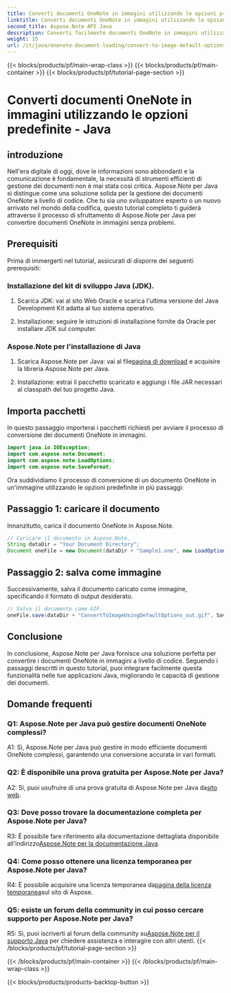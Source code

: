 ```yaml
---
title: Converti documenti OneNote in immagini utilizzando le opzioni predefinite - Java
linktitle: Converti documenti OneNote in immagini utilizzando le opzioni predefinite - Java
second_title: Aspose.Note API Java
description: Converti facilmente documenti OneNote in immagini utilizzando Aspose.Note per Java. Segui questo tutorial passo passo per un'integrazione perfetta.
weight: 15
url: /it/java/onenote-document-loading/convert-to-image-default-options/
---
```


{{< blocks/products/pf/main-wrap-class >}}
{{< blocks/products/pf/main-container >}}
{{< blocks/products/pf/tutorial-page-section >}}

# Converti documenti OneNote in immagini utilizzando le opzioni predefinite - Java

## introduzione

Nell'era digitale di oggi, dove le informazioni sono abbondanti e la comunicazione è fondamentale, la necessità di strumenti efficienti di gestione dei documenti non è mai stata così critica. Aspose.Note per Java si distingue come una soluzione solida per la gestione dei documenti OneNote a livello di codice. Che tu sia uno sviluppatore esperto o un nuovo arrivato nel mondo della codifica, questo tutorial completo ti guiderà attraverso il processo di sfruttamento di Aspose.Note per Java per convertire documenti OneNote in immagini senza problemi.

## Prerequisiti

Prima di immergerti nel tutorial, assicurati di disporre dei seguenti prerequisiti:

### Installazione del kit di sviluppo Java (JDK).

1. Scarica JDK: vai al sito Web Oracle e scarica l'ultima versione del Java Development Kit adatta al tuo sistema operativo.
   
2. Installazione: seguire le istruzioni di installazione fornite da Oracle per installare JDK sul computer.

### Aspose.Note per l'installazione di Java

1.  Scarica Aspose.Note per Java: vai al file[pagina di download](https://releases.aspose.com/note/java/) e acquisire la libreria Aspose.Note per Java.
   
2. Installazione: estrai il pacchetto scaricato e aggiungi i file JAR necessari al classpath del tuo progetto Java.

## Importa pacchetti

In questo passaggio importerai i pacchetti richiesti per avviare il processo di conversione dei documenti OneNote in immagini.

```java
import java.io.IOException;
import com.aspose.note.Document;
import com.aspose.note.LoadOptions;
import com.aspose.note.SaveFormat;
```

Ora suddividiamo il processo di conversione di un documento OneNote in un'immagine utilizzando le opzioni predefinite in più passaggi:

## Passaggio 1: caricare il documento

Innanzitutto, carica il documento OneNote in Aspose.Note.

```java
// Caricare il documento in Aspose.Note.
String dataDir = "Your Document Directory";
Document oneFile = new Document(dataDir + "Sample1.one", new LoadOptions());
```

## Passaggio 2: salva come immagine

Successivamente, salva il documento caricato come immagine, specificando il formato di output desiderato.

```java
// Salva il documento come GIF.
oneFile.save(dataDir + "ConvertToImageUsingDefaultOptions_out.gif", SaveFormat.Gif);
```

## Conclusione

In conclusione, Aspose.Note per Java fornisce una soluzione perfetta per convertire i documenti OneNote in immagini a livello di codice. Seguendo i passaggi descritti in questo tutorial, puoi integrare facilmente questa funzionalità nelle tue applicazioni Java, migliorando le capacità di gestione dei documenti.

## Domande frequenti

### Q1: Aspose.Note per Java può gestire documenti OneNote complessi?

A1: Sì, Aspose.Note per Java può gestire in modo efficiente documenti OneNote complessi, garantendo una conversione accurata in vari formati.

### Q2: È disponibile una prova gratuita per Aspose.Note per Java?

 A2: Sì, puoi usufruire di una prova gratuita di Aspose.Note per Java da[sito web](https://releases.aspose.com/).

### Q3: Dove posso trovare la documentazione completa per Aspose.Note per Java?

 R3: È possibile fare riferimento alla documentazione dettagliata disponibile all'indirizzo[Aspose.Note per la documentazione Java](https://reference.aspose.com/note/java/).

### Q4: Come posso ottenere una licenza temporanea per Aspose.Note per Java?

 R4: È possibile acquisire una licenza temporanea da[pagina della licenza temporanea](https://purchase.aspose.com/temporary-license/)sul sito di Aspose.

### Q5: esiste un forum della community in cui posso cercare supporto per Aspose.Note per Java?

 R5: Sì, puoi iscriverti al forum della community su[Aspose.Note per il supporto Java](https://forum.aspose.com/c/note/28) per chiedere assistenza e interagire con altri utenti.
{{< /blocks/products/pf/tutorial-page-section >}}

{{< /blocks/products/pf/main-container >}}
{{< /blocks/products/pf/main-wrap-class >}}

{{< blocks/products/products-backtop-button >}}
